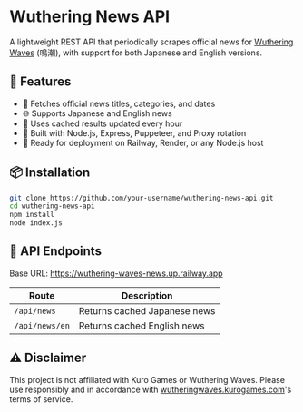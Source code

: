 # Wuthering News API

A lightweight REST API that periodically scrapes official news for [Wuthering Waves](https://wutheringwaves.kurogames.com) (鳴潮), with support for both Japanese and English versions.

## 🌟 Features

- 📰 Fetches official news titles, categories, and dates
- 🌐 Supports Japanese and English news
- 🔁 Uses cached results updated every hour
- 🧩 Built with Node.js, Express, Puppeteer, and Proxy rotation
- 🚀 Ready for deployment on Railway, Render, or any Node.js host

## 📦 Installation

```bash
git clone https://github.com/your-username/wuthering-news-api.git
cd wuthering-news-api
npm install
node index.js
```

## 🔌 API Endpoints

Base URL: https://wuthering-waves-news.up.railway.app

| Route          | Description                  |
| -------------- | ---------------------------- |
| `/api/news`    | Returns cached Japanese news |
| `/api/news/en` | Returns cached English news  |

## ⚠️ Disclaimer

This project is not affiliated with Kuro Games or Wuthering Waves.
Please use responsibly and in accordance with [wutheringwaves.kurogames.com](https://wutheringwaves.kurogames.com/)'s terms of service.
